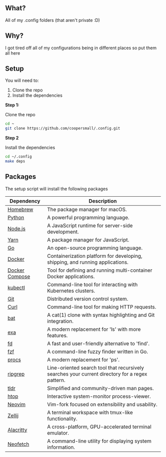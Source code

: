 ## What?

All of my .config folders (that aren't private :D)

## Why?

I got tired off all of my configurations being in different places so put them all here

## Setup

You will need to:

1. Clone the repo
2. Install the dependencies

**Step 1:**

Clone the repo

```sh
cd ~
git clone https://github.com/coopersmall/.config.git
```

**Step 2**

Install the dependencies

```sh
cd ~/.config
make deps
```

## Packages

The setup script will install the following packages

| Dependency      | Description                                           |
|-----------------|-------------------------------------------------------|
| [Homebrew](https://brew.sh/)                                   | The package manager for macOS.                          |
| [Python](https://www.python.org/)                              | A powerful programming language.                        |
| [Node.js](https://nodejs.org/)                                 | A JavaScript runtime for server-side development.      |
| [Yarn](https://yarnpkg.com/)                                   | A package manager for JavaScript.                       |
| [Go](https://golang.org/)                                     | An open-source programming language.                   |
| [Docker](https://www.docker.com/)                              | Containerization platform for developing, shipping, and running applications. |
| [Docker Compose](https://docs.docker.com/compose/)             | Tool for defining and running multi-container Docker applications. |
| [kubectl](https://kubernetes.io/docs/reference/kubectl/overview/) | Command-line tool for interacting with Kubernetes clusters. |
| [Git](https://git-scm.com/)                                    | Distributed version control system.                    |
| [Curl](https://curl.haxx.se/)                                  | Command-line tool for making HTTP requests.            |
| [bat](https://github.com/sharkdp/bat)                         | A cat(1) clone with syntax highlighting and Git integration. |
| [exa](https://the.exa.website/)                               | A modern replacement for 'ls' with more features.      |
| [fd](https://github.com/sharkdp/fd)                           | A fast and user-friendly alternative to 'find'.        |
| [fzf](https://github.com/junegunn/fzf)                        | A command-line fuzzy finder written in Go.             |
| [procs](https://github.com/dalance/procs)                     | A modern replacement for 'ps'.                         |
| [ripgrep](https://github.com/BurntSushi/ripgrep)              | Line-oriented search tool that recursively searches your current directory for a regex pattern. |
| [tldr](https://tldr.sh/)                                      | Simplified and community-driven man pages.             |
| [htop](https://hisham.hm/htop/)                               | Interactive system-monitor process-viewer.             |
| [Neovim](https://neovim.io/)                                  | Vim-fork focused on extensibility and usability.       |
| [Zellij](https://github.com/zellij-org/zellij)                | A terminal workspace with tmux-like functionality.    |
| [Alacritty](https://github.com/alacritty/alacritty)           | A cross-platform, GPU-accelerated terminal emulator.  |
| [Neofetch](https://github.com/dylanaraps/neofetch)            | A command-line utility for displaying system information. |


